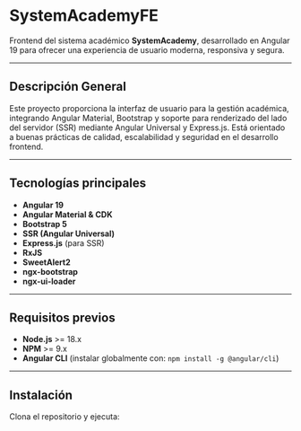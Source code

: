 # SystemAcademyFE

Frontend del sistema académico **SystemAcademy**, desarrollado en Angular 19 para ofrecer una experiencia de usuario moderna, responsiva y segura.

---

## Descripción General

Este proyecto proporciona la interfaz de usuario para la gestión académica, integrando Angular Material, Bootstrap y soporte para renderizado del lado del servidor (SSR) mediante Angular Universal y Express.js. Está orientado a buenas prácticas de calidad, escalabilidad y seguridad en el desarrollo frontend.

---

## Tecnologías principales

- **Angular 19**
- **Angular Material & CDK**
- **Bootstrap 5**
- **SSR (Angular Universal)**
- **Express.js** (para SSR)
- **RxJS**
- **SweetAlert2**
- **ngx-bootstrap**
- **ngx-ui-loader**

---

## Requisitos previos

- **Node.js** >= 18.x
- **NPM** >= 9.x
- **Angular CLI** (instalar globalmente con: `npm install -g @angular/cli`)

---

## Instalación

Clona el repositorio y ejecuta:

